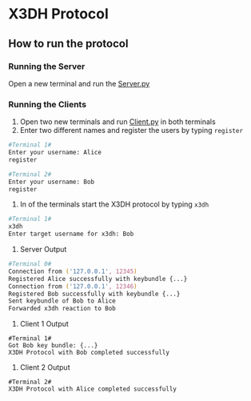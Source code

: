 # X3DH Protocol

## How to run the protocol

### Running the Server
Open a new terminal and run the [Server.py](./Server.py)

### Running the Clients
1. Open two new terminals and run [Client.py](./Cleint.py) in both terminals
2. Enter two different names and register the users by typing `register`
```zsh
#Terminal 1#
Enter your username: Alice
register
```
```zsh
#Terminal 2#
Enter your username: Bob
register
```
1. In of the terminals start the X3DH protocol by typing `x3dh`
```zsh
#Terminal 1#
x3dh
Enter target username for x3dh: Bob
```
1. Server Output
```zsh
#Terminal 0#
Connection from ('127.0.0.1', 12345)
Registered Alice successfully with keybundle {...}
Connection from ('127.0.0.1', 12346)
Registered Bob successfully with keybundle {...}
Sent keybundle of Bob to Alice
Forwarded x3dh reaction to Bob
```
1. Client 1 Output
```
#Terminal 1#
Got Bob key bundle: {...}
X3DH Protocol with Bob completed successfully
```
1. Client 2 Output
```
#Terminal 2#
X3DH Protocol with Alice completed successfully
```